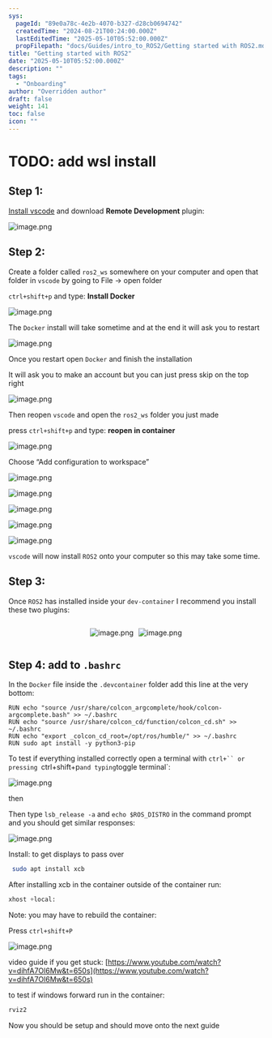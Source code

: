 ```yaml
---
sys:
  pageId: "89e0a78c-4e2b-4070-b327-d28cb0694742"
  createdTime: "2024-08-21T00:24:00.000Z"
  lastEditedTime: "2025-05-10T05:52:00.000Z"
  propFilepath: "docs/Guides/intro_to_ROS2/Getting started with ROS2.md"
title: "Getting started with ROS2"
date: "2025-05-10T05:52:00.000Z"
description: ""
tags:
  - "Onboarding"
author: "Overridden author"
draft: false
weight: 141
toc: false
icon: ""
---
```


# TODO: add wsl install

## Step 1:

[Install vscode](https://code.visualstudio.com/download) and download **Remote Development** plugin:

![image.png](https://prod-files-secure.s3.us-west-2.amazonaws.com/d518164a-d88e-44d1-a4ee-3adb3bd8bce0/efb52993-1881-4a40-b95e-6f020334f022/image.png?X-Amz-Algorithm=AWS4-HMAC-SHA256&X-Amz-Content-Sha256=UNSIGNED-PAYLOAD&X-Amz-Credential=ASIAZI2LB466XAQPFX7T%2F20250514%2Fus-west-2%2Fs3%2Faws4_request&X-Amz-Date=20250514T132308Z&X-Amz-Expires=3600&X-Amz-Security-Token=IQoJb3JpZ2luX2VjEF0aCXVzLXdlc3QtMiJHMEUCICH5qeuBNuYnTT8aKUe0KOnovNXxoyInNL85VxAGWE6CAiEA697kLSaoP7DAN3GBHF8ZmUvX3v7qRKgV90sjcLKJn%2B8q%2FwMIFhAAGgw2Mzc0MjMxODM4MDUiDJ0WGRikYSjyq34xhSrcAzIM9TN4D3FcxkwJ7f7v%2ByIg9MnMVuYjlS0o7fwUjTb4pR53fS6gbwM%2Fe%2F1HE4brNZuOPt85CMGy2oL4vSKUn4JukLU6OG8sX8%2BBuoIidzeG%2FcIAE7S%2FrPWuSMbms7a3NdUiqF6M1iJ40F4PQ2BDRIGQjk5kVc5zl89ufhQgdhM%2FVt%2Bqe9ai1yu7XO7GktxH%2FNufW8fERXOw8l5c0HWNoRORiOxtvLmhOlSeNKcTjItgnIDMXaB4zd32s%2FG%2F2XKZP%2F76RO5hUspXPAY%2Bfes%2Fmun4fkhzh7UY3YPuUSpbLppa8jD4HmPPG82BahBJ1%2BlcL458Gz4nwdnQu4akNfcjxynmgZQ4wsFP40P0uZm2eP4xzWrtmrEAIiA1yl2F7PUvdFeijD85ReXHNNxTVYpa53c2b2EdvL%2BVFUNz0V1pVawUY6CJuN%2F9gICSKjV%2Fvt085HobOJMRJu3vkGnUk%2FdGDd7lMLBi%2BvnVFMedi6USzVazA0%2B4sy51VjwWRfWLwOnu8uNbG6%2FjevzqgdEWPYQYowaeEnUCTMtTjOFVEDWhBICYsH34Uo01KpQEHlRh5TGU5dTSicpziX919mnKbAj8f3LrPiOmF8f0hIwGsjDXaN4kkAGfsfuQpQFyPB3vMKKhksEGOqUBeluI0vN%2FQJCuq3xwtR1dUHRN0aOeDrAk77VnT5iL5FG0EiM8qdBG8HSqrzDr8BbaG3chNxtVOb7ND4iE4bsltEnnwpaTZmyfbZwxeIUeKWbniJX0aZ%2B0mOedBtWhRENM1dOxg5xbz0ThxGJ7lXYp%2F85zmseD9HPUBV4wm3OWQ%2Bcxih2Cr9EKgidetrfElXYJCaRbl1jpMI8cZ5hh2ojFGbSz330N&X-Amz-Signature=85a5bab4c73a2f0f2dbc91c1b4a1a0c9283f1b611a6b6640cdf4616f8f8c11b2&X-Amz-SignedHeaders=host&x-id=GetObject)

## Step 2:

Create a folder called `ros2_ws` somewhere on your computer and open that folder in `vscode` by going to File → open folder 

`ctrl+shift+p` and type: **Install Docker**

![image.png](https://prod-files-secure.s3.us-west-2.amazonaws.com/d518164a-d88e-44d1-a4ee-3adb3bd8bce0/2269dc0e-1cd5-47ff-bceb-c04ad9b2eab0/image.png?X-Amz-Algorithm=AWS4-HMAC-SHA256&X-Amz-Content-Sha256=UNSIGNED-PAYLOAD&X-Amz-Credential=ASIAZI2LB466XAQPFX7T%2F20250514%2Fus-west-2%2Fs3%2Faws4_request&X-Amz-Date=20250514T132308Z&X-Amz-Expires=3600&X-Amz-Security-Token=IQoJb3JpZ2luX2VjEF0aCXVzLXdlc3QtMiJHMEUCICH5qeuBNuYnTT8aKUe0KOnovNXxoyInNL85VxAGWE6CAiEA697kLSaoP7DAN3GBHF8ZmUvX3v7qRKgV90sjcLKJn%2B8q%2FwMIFhAAGgw2Mzc0MjMxODM4MDUiDJ0WGRikYSjyq34xhSrcAzIM9TN4D3FcxkwJ7f7v%2ByIg9MnMVuYjlS0o7fwUjTb4pR53fS6gbwM%2Fe%2F1HE4brNZuOPt85CMGy2oL4vSKUn4JukLU6OG8sX8%2BBuoIidzeG%2FcIAE7S%2FrPWuSMbms7a3NdUiqF6M1iJ40F4PQ2BDRIGQjk5kVc5zl89ufhQgdhM%2FVt%2Bqe9ai1yu7XO7GktxH%2FNufW8fERXOw8l5c0HWNoRORiOxtvLmhOlSeNKcTjItgnIDMXaB4zd32s%2FG%2F2XKZP%2F76RO5hUspXPAY%2Bfes%2Fmun4fkhzh7UY3YPuUSpbLppa8jD4HmPPG82BahBJ1%2BlcL458Gz4nwdnQu4akNfcjxynmgZQ4wsFP40P0uZm2eP4xzWrtmrEAIiA1yl2F7PUvdFeijD85ReXHNNxTVYpa53c2b2EdvL%2BVFUNz0V1pVawUY6CJuN%2F9gICSKjV%2Fvt085HobOJMRJu3vkGnUk%2FdGDd7lMLBi%2BvnVFMedi6USzVazA0%2B4sy51VjwWRfWLwOnu8uNbG6%2FjevzqgdEWPYQYowaeEnUCTMtTjOFVEDWhBICYsH34Uo01KpQEHlRh5TGU5dTSicpziX919mnKbAj8f3LrPiOmF8f0hIwGsjDXaN4kkAGfsfuQpQFyPB3vMKKhksEGOqUBeluI0vN%2FQJCuq3xwtR1dUHRN0aOeDrAk77VnT5iL5FG0EiM8qdBG8HSqrzDr8BbaG3chNxtVOb7ND4iE4bsltEnnwpaTZmyfbZwxeIUeKWbniJX0aZ%2B0mOedBtWhRENM1dOxg5xbz0ThxGJ7lXYp%2F85zmseD9HPUBV4wm3OWQ%2Bcxih2Cr9EKgidetrfElXYJCaRbl1jpMI8cZ5hh2ojFGbSz330N&X-Amz-Signature=ba1c8e8b0a90a7e1e647873d8298c6748ec801fbff565b2a3fa6b5ad8ceacfc9&X-Amz-SignedHeaders=host&x-id=GetObject)

The `Docker` install will take sometime and at the end it will ask you to restart

![image.png](https://prod-files-secure.s3.us-west-2.amazonaws.com/d518164a-d88e-44d1-a4ee-3adb3bd8bce0/ed233f78-be33-4b1f-b89c-9c346c0e961e/image.png?X-Amz-Algorithm=AWS4-HMAC-SHA256&X-Amz-Content-Sha256=UNSIGNED-PAYLOAD&X-Amz-Credential=ASIAZI2LB466XAQPFX7T%2F20250514%2Fus-west-2%2Fs3%2Faws4_request&X-Amz-Date=20250514T132308Z&X-Amz-Expires=3600&X-Amz-Security-Token=IQoJb3JpZ2luX2VjEF0aCXVzLXdlc3QtMiJHMEUCICH5qeuBNuYnTT8aKUe0KOnovNXxoyInNL85VxAGWE6CAiEA697kLSaoP7DAN3GBHF8ZmUvX3v7qRKgV90sjcLKJn%2B8q%2FwMIFhAAGgw2Mzc0MjMxODM4MDUiDJ0WGRikYSjyq34xhSrcAzIM9TN4D3FcxkwJ7f7v%2ByIg9MnMVuYjlS0o7fwUjTb4pR53fS6gbwM%2Fe%2F1HE4brNZuOPt85CMGy2oL4vSKUn4JukLU6OG8sX8%2BBuoIidzeG%2FcIAE7S%2FrPWuSMbms7a3NdUiqF6M1iJ40F4PQ2BDRIGQjk5kVc5zl89ufhQgdhM%2FVt%2Bqe9ai1yu7XO7GktxH%2FNufW8fERXOw8l5c0HWNoRORiOxtvLmhOlSeNKcTjItgnIDMXaB4zd32s%2FG%2F2XKZP%2F76RO5hUspXPAY%2Bfes%2Fmun4fkhzh7UY3YPuUSpbLppa8jD4HmPPG82BahBJ1%2BlcL458Gz4nwdnQu4akNfcjxynmgZQ4wsFP40P0uZm2eP4xzWrtmrEAIiA1yl2F7PUvdFeijD85ReXHNNxTVYpa53c2b2EdvL%2BVFUNz0V1pVawUY6CJuN%2F9gICSKjV%2Fvt085HobOJMRJu3vkGnUk%2FdGDd7lMLBi%2BvnVFMedi6USzVazA0%2B4sy51VjwWRfWLwOnu8uNbG6%2FjevzqgdEWPYQYowaeEnUCTMtTjOFVEDWhBICYsH34Uo01KpQEHlRh5TGU5dTSicpziX919mnKbAj8f3LrPiOmF8f0hIwGsjDXaN4kkAGfsfuQpQFyPB3vMKKhksEGOqUBeluI0vN%2FQJCuq3xwtR1dUHRN0aOeDrAk77VnT5iL5FG0EiM8qdBG8HSqrzDr8BbaG3chNxtVOb7ND4iE4bsltEnnwpaTZmyfbZwxeIUeKWbniJX0aZ%2B0mOedBtWhRENM1dOxg5xbz0ThxGJ7lXYp%2F85zmseD9HPUBV4wm3OWQ%2Bcxih2Cr9EKgidetrfElXYJCaRbl1jpMI8cZ5hh2ojFGbSz330N&X-Amz-Signature=6968dbe9743d607272a02dee6d818c8fa411e4e29981ae7e41357abea3faa291&X-Amz-SignedHeaders=host&x-id=GetObject)

Once you restart open `Docker` and finish the installation

It will ask you to make an account but you can just press skip on the top right

![image.png](https://prod-files-secure.s3.us-west-2.amazonaws.com/d518164a-d88e-44d1-a4ee-3adb3bd8bce0/21010ad9-1659-4fd9-9f59-9932a09b2a3d/image.png?X-Amz-Algorithm=AWS4-HMAC-SHA256&X-Amz-Content-Sha256=UNSIGNED-PAYLOAD&X-Amz-Credential=ASIAZI2LB466XAQPFX7T%2F20250514%2Fus-west-2%2Fs3%2Faws4_request&X-Amz-Date=20250514T132308Z&X-Amz-Expires=3600&X-Amz-Security-Token=IQoJb3JpZ2luX2VjEF0aCXVzLXdlc3QtMiJHMEUCICH5qeuBNuYnTT8aKUe0KOnovNXxoyInNL85VxAGWE6CAiEA697kLSaoP7DAN3GBHF8ZmUvX3v7qRKgV90sjcLKJn%2B8q%2FwMIFhAAGgw2Mzc0MjMxODM4MDUiDJ0WGRikYSjyq34xhSrcAzIM9TN4D3FcxkwJ7f7v%2ByIg9MnMVuYjlS0o7fwUjTb4pR53fS6gbwM%2Fe%2F1HE4brNZuOPt85CMGy2oL4vSKUn4JukLU6OG8sX8%2BBuoIidzeG%2FcIAE7S%2FrPWuSMbms7a3NdUiqF6M1iJ40F4PQ2BDRIGQjk5kVc5zl89ufhQgdhM%2FVt%2Bqe9ai1yu7XO7GktxH%2FNufW8fERXOw8l5c0HWNoRORiOxtvLmhOlSeNKcTjItgnIDMXaB4zd32s%2FG%2F2XKZP%2F76RO5hUspXPAY%2Bfes%2Fmun4fkhzh7UY3YPuUSpbLppa8jD4HmPPG82BahBJ1%2BlcL458Gz4nwdnQu4akNfcjxynmgZQ4wsFP40P0uZm2eP4xzWrtmrEAIiA1yl2F7PUvdFeijD85ReXHNNxTVYpa53c2b2EdvL%2BVFUNz0V1pVawUY6CJuN%2F9gICSKjV%2Fvt085HobOJMRJu3vkGnUk%2FdGDd7lMLBi%2BvnVFMedi6USzVazA0%2B4sy51VjwWRfWLwOnu8uNbG6%2FjevzqgdEWPYQYowaeEnUCTMtTjOFVEDWhBICYsH34Uo01KpQEHlRh5TGU5dTSicpziX919mnKbAj8f3LrPiOmF8f0hIwGsjDXaN4kkAGfsfuQpQFyPB3vMKKhksEGOqUBeluI0vN%2FQJCuq3xwtR1dUHRN0aOeDrAk77VnT5iL5FG0EiM8qdBG8HSqrzDr8BbaG3chNxtVOb7ND4iE4bsltEnnwpaTZmyfbZwxeIUeKWbniJX0aZ%2B0mOedBtWhRENM1dOxg5xbz0ThxGJ7lXYp%2F85zmseD9HPUBV4wm3OWQ%2Bcxih2Cr9EKgidetrfElXYJCaRbl1jpMI8cZ5hh2ojFGbSz330N&X-Amz-Signature=9827e20a51e9ec2b20b452ddc9de4b0a335bed0eee3c391803a0c3aef92f6a32&X-Amz-SignedHeaders=host&x-id=GetObject)

Then reopen `vscode` and open the `ros2_ws` folder you just made

press `ctrl+shift+p` and type: **reopen in container**

![image.png](https://prod-files-secure.s3.us-west-2.amazonaws.com/d518164a-d88e-44d1-a4ee-3adb3bd8bce0/4e93b8c2-41ad-488c-8095-c74205196118/image.png?X-Amz-Algorithm=AWS4-HMAC-SHA256&X-Amz-Content-Sha256=UNSIGNED-PAYLOAD&X-Amz-Credential=ASIAZI2LB466XAQPFX7T%2F20250514%2Fus-west-2%2Fs3%2Faws4_request&X-Amz-Date=20250514T132308Z&X-Amz-Expires=3600&X-Amz-Security-Token=IQoJb3JpZ2luX2VjEF0aCXVzLXdlc3QtMiJHMEUCICH5qeuBNuYnTT8aKUe0KOnovNXxoyInNL85VxAGWE6CAiEA697kLSaoP7DAN3GBHF8ZmUvX3v7qRKgV90sjcLKJn%2B8q%2FwMIFhAAGgw2Mzc0MjMxODM4MDUiDJ0WGRikYSjyq34xhSrcAzIM9TN4D3FcxkwJ7f7v%2ByIg9MnMVuYjlS0o7fwUjTb4pR53fS6gbwM%2Fe%2F1HE4brNZuOPt85CMGy2oL4vSKUn4JukLU6OG8sX8%2BBuoIidzeG%2FcIAE7S%2FrPWuSMbms7a3NdUiqF6M1iJ40F4PQ2BDRIGQjk5kVc5zl89ufhQgdhM%2FVt%2Bqe9ai1yu7XO7GktxH%2FNufW8fERXOw8l5c0HWNoRORiOxtvLmhOlSeNKcTjItgnIDMXaB4zd32s%2FG%2F2XKZP%2F76RO5hUspXPAY%2Bfes%2Fmun4fkhzh7UY3YPuUSpbLppa8jD4HmPPG82BahBJ1%2BlcL458Gz4nwdnQu4akNfcjxynmgZQ4wsFP40P0uZm2eP4xzWrtmrEAIiA1yl2F7PUvdFeijD85ReXHNNxTVYpa53c2b2EdvL%2BVFUNz0V1pVawUY6CJuN%2F9gICSKjV%2Fvt085HobOJMRJu3vkGnUk%2FdGDd7lMLBi%2BvnVFMedi6USzVazA0%2B4sy51VjwWRfWLwOnu8uNbG6%2FjevzqgdEWPYQYowaeEnUCTMtTjOFVEDWhBICYsH34Uo01KpQEHlRh5TGU5dTSicpziX919mnKbAj8f3LrPiOmF8f0hIwGsjDXaN4kkAGfsfuQpQFyPB3vMKKhksEGOqUBeluI0vN%2FQJCuq3xwtR1dUHRN0aOeDrAk77VnT5iL5FG0EiM8qdBG8HSqrzDr8BbaG3chNxtVOb7ND4iE4bsltEnnwpaTZmyfbZwxeIUeKWbniJX0aZ%2B0mOedBtWhRENM1dOxg5xbz0ThxGJ7lXYp%2F85zmseD9HPUBV4wm3OWQ%2Bcxih2Cr9EKgidetrfElXYJCaRbl1jpMI8cZ5hh2ojFGbSz330N&X-Amz-Signature=3a6af8634f34a1e75988f408e1a535492eafb8680ac851e4c245eacc314680de&X-Amz-SignedHeaders=host&x-id=GetObject)

Choose “Add configuration to workspace”

![image.png](https://prod-files-secure.s3.us-west-2.amazonaws.com/d518164a-d88e-44d1-a4ee-3adb3bd8bce0/9560b282-5060-4989-ba37-97e7b2c22476/image.png?X-Amz-Algorithm=AWS4-HMAC-SHA256&X-Amz-Content-Sha256=UNSIGNED-PAYLOAD&X-Amz-Credential=ASIAZI2LB466XAQPFX7T%2F20250514%2Fus-west-2%2Fs3%2Faws4_request&X-Amz-Date=20250514T132308Z&X-Amz-Expires=3600&X-Amz-Security-Token=IQoJb3JpZ2luX2VjEF0aCXVzLXdlc3QtMiJHMEUCICH5qeuBNuYnTT8aKUe0KOnovNXxoyInNL85VxAGWE6CAiEA697kLSaoP7DAN3GBHF8ZmUvX3v7qRKgV90sjcLKJn%2B8q%2FwMIFhAAGgw2Mzc0MjMxODM4MDUiDJ0WGRikYSjyq34xhSrcAzIM9TN4D3FcxkwJ7f7v%2ByIg9MnMVuYjlS0o7fwUjTb4pR53fS6gbwM%2Fe%2F1HE4brNZuOPt85CMGy2oL4vSKUn4JukLU6OG8sX8%2BBuoIidzeG%2FcIAE7S%2FrPWuSMbms7a3NdUiqF6M1iJ40F4PQ2BDRIGQjk5kVc5zl89ufhQgdhM%2FVt%2Bqe9ai1yu7XO7GktxH%2FNufW8fERXOw8l5c0HWNoRORiOxtvLmhOlSeNKcTjItgnIDMXaB4zd32s%2FG%2F2XKZP%2F76RO5hUspXPAY%2Bfes%2Fmun4fkhzh7UY3YPuUSpbLppa8jD4HmPPG82BahBJ1%2BlcL458Gz4nwdnQu4akNfcjxynmgZQ4wsFP40P0uZm2eP4xzWrtmrEAIiA1yl2F7PUvdFeijD85ReXHNNxTVYpa53c2b2EdvL%2BVFUNz0V1pVawUY6CJuN%2F9gICSKjV%2Fvt085HobOJMRJu3vkGnUk%2FdGDd7lMLBi%2BvnVFMedi6USzVazA0%2B4sy51VjwWRfWLwOnu8uNbG6%2FjevzqgdEWPYQYowaeEnUCTMtTjOFVEDWhBICYsH34Uo01KpQEHlRh5TGU5dTSicpziX919mnKbAj8f3LrPiOmF8f0hIwGsjDXaN4kkAGfsfuQpQFyPB3vMKKhksEGOqUBeluI0vN%2FQJCuq3xwtR1dUHRN0aOeDrAk77VnT5iL5FG0EiM8qdBG8HSqrzDr8BbaG3chNxtVOb7ND4iE4bsltEnnwpaTZmyfbZwxeIUeKWbniJX0aZ%2B0mOedBtWhRENM1dOxg5xbz0ThxGJ7lXYp%2F85zmseD9HPUBV4wm3OWQ%2Bcxih2Cr9EKgidetrfElXYJCaRbl1jpMI8cZ5hh2ojFGbSz330N&X-Amz-Signature=fb6d89e5e2138e0d445a24684a766ce77250577fa55f9241515eb52ba4dceda5&X-Amz-SignedHeaders=host&x-id=GetObject)

![image.png](https://prod-files-secure.s3.us-west-2.amazonaws.com/d518164a-d88e-44d1-a4ee-3adb3bd8bce0/2ee63f81-886b-48e8-a553-dc6e5eac99e4/image.png?X-Amz-Algorithm=AWS4-HMAC-SHA256&X-Amz-Content-Sha256=UNSIGNED-PAYLOAD&X-Amz-Credential=ASIAZI2LB466XAQPFX7T%2F20250514%2Fus-west-2%2Fs3%2Faws4_request&X-Amz-Date=20250514T132308Z&X-Amz-Expires=3600&X-Amz-Security-Token=IQoJb3JpZ2luX2VjEF0aCXVzLXdlc3QtMiJHMEUCICH5qeuBNuYnTT8aKUe0KOnovNXxoyInNL85VxAGWE6CAiEA697kLSaoP7DAN3GBHF8ZmUvX3v7qRKgV90sjcLKJn%2B8q%2FwMIFhAAGgw2Mzc0MjMxODM4MDUiDJ0WGRikYSjyq34xhSrcAzIM9TN4D3FcxkwJ7f7v%2ByIg9MnMVuYjlS0o7fwUjTb4pR53fS6gbwM%2Fe%2F1HE4brNZuOPt85CMGy2oL4vSKUn4JukLU6OG8sX8%2BBuoIidzeG%2FcIAE7S%2FrPWuSMbms7a3NdUiqF6M1iJ40F4PQ2BDRIGQjk5kVc5zl89ufhQgdhM%2FVt%2Bqe9ai1yu7XO7GktxH%2FNufW8fERXOw8l5c0HWNoRORiOxtvLmhOlSeNKcTjItgnIDMXaB4zd32s%2FG%2F2XKZP%2F76RO5hUspXPAY%2Bfes%2Fmun4fkhzh7UY3YPuUSpbLppa8jD4HmPPG82BahBJ1%2BlcL458Gz4nwdnQu4akNfcjxynmgZQ4wsFP40P0uZm2eP4xzWrtmrEAIiA1yl2F7PUvdFeijD85ReXHNNxTVYpa53c2b2EdvL%2BVFUNz0V1pVawUY6CJuN%2F9gICSKjV%2Fvt085HobOJMRJu3vkGnUk%2FdGDd7lMLBi%2BvnVFMedi6USzVazA0%2B4sy51VjwWRfWLwOnu8uNbG6%2FjevzqgdEWPYQYowaeEnUCTMtTjOFVEDWhBICYsH34Uo01KpQEHlRh5TGU5dTSicpziX919mnKbAj8f3LrPiOmF8f0hIwGsjDXaN4kkAGfsfuQpQFyPB3vMKKhksEGOqUBeluI0vN%2FQJCuq3xwtR1dUHRN0aOeDrAk77VnT5iL5FG0EiM8qdBG8HSqrzDr8BbaG3chNxtVOb7ND4iE4bsltEnnwpaTZmyfbZwxeIUeKWbniJX0aZ%2B0mOedBtWhRENM1dOxg5xbz0ThxGJ7lXYp%2F85zmseD9HPUBV4wm3OWQ%2Bcxih2Cr9EKgidetrfElXYJCaRbl1jpMI8cZ5hh2ojFGbSz330N&X-Amz-Signature=2557736926ddb4c4c7552f5e658570b2f62f21ac9d1b1988aae204ab5398f461&X-Amz-SignedHeaders=host&x-id=GetObject)

![image.png](https://prod-files-secure.s3.us-west-2.amazonaws.com/d518164a-d88e-44d1-a4ee-3adb3bd8bce0/ae1580b2-b048-407e-aed9-b584224a7a04/image.png?X-Amz-Algorithm=AWS4-HMAC-SHA256&X-Amz-Content-Sha256=UNSIGNED-PAYLOAD&X-Amz-Credential=ASIAZI2LB466XAQPFX7T%2F20250514%2Fus-west-2%2Fs3%2Faws4_request&X-Amz-Date=20250514T132308Z&X-Amz-Expires=3600&X-Amz-Security-Token=IQoJb3JpZ2luX2VjEF0aCXVzLXdlc3QtMiJHMEUCICH5qeuBNuYnTT8aKUe0KOnovNXxoyInNL85VxAGWE6CAiEA697kLSaoP7DAN3GBHF8ZmUvX3v7qRKgV90sjcLKJn%2B8q%2FwMIFhAAGgw2Mzc0MjMxODM4MDUiDJ0WGRikYSjyq34xhSrcAzIM9TN4D3FcxkwJ7f7v%2ByIg9MnMVuYjlS0o7fwUjTb4pR53fS6gbwM%2Fe%2F1HE4brNZuOPt85CMGy2oL4vSKUn4JukLU6OG8sX8%2BBuoIidzeG%2FcIAE7S%2FrPWuSMbms7a3NdUiqF6M1iJ40F4PQ2BDRIGQjk5kVc5zl89ufhQgdhM%2FVt%2Bqe9ai1yu7XO7GktxH%2FNufW8fERXOw8l5c0HWNoRORiOxtvLmhOlSeNKcTjItgnIDMXaB4zd32s%2FG%2F2XKZP%2F76RO5hUspXPAY%2Bfes%2Fmun4fkhzh7UY3YPuUSpbLppa8jD4HmPPG82BahBJ1%2BlcL458Gz4nwdnQu4akNfcjxynmgZQ4wsFP40P0uZm2eP4xzWrtmrEAIiA1yl2F7PUvdFeijD85ReXHNNxTVYpa53c2b2EdvL%2BVFUNz0V1pVawUY6CJuN%2F9gICSKjV%2Fvt085HobOJMRJu3vkGnUk%2FdGDd7lMLBi%2BvnVFMedi6USzVazA0%2B4sy51VjwWRfWLwOnu8uNbG6%2FjevzqgdEWPYQYowaeEnUCTMtTjOFVEDWhBICYsH34Uo01KpQEHlRh5TGU5dTSicpziX919mnKbAj8f3LrPiOmF8f0hIwGsjDXaN4kkAGfsfuQpQFyPB3vMKKhksEGOqUBeluI0vN%2FQJCuq3xwtR1dUHRN0aOeDrAk77VnT5iL5FG0EiM8qdBG8HSqrzDr8BbaG3chNxtVOb7ND4iE4bsltEnnwpaTZmyfbZwxeIUeKWbniJX0aZ%2B0mOedBtWhRENM1dOxg5xbz0ThxGJ7lXYp%2F85zmseD9HPUBV4wm3OWQ%2Bcxih2Cr9EKgidetrfElXYJCaRbl1jpMI8cZ5hh2ojFGbSz330N&X-Amz-Signature=9812d3f5b6886d55f8390e7d86dc9f5f9812aab9ae31a1543ef302202f588993&X-Amz-SignedHeaders=host&x-id=GetObject)

![image.png](https://prod-files-secure.s3.us-west-2.amazonaws.com/d518164a-d88e-44d1-a4ee-3adb3bd8bce0/53255b28-f75e-430f-b9e3-c0ac8577e42b/image.png?X-Amz-Algorithm=AWS4-HMAC-SHA256&X-Amz-Content-Sha256=UNSIGNED-PAYLOAD&X-Amz-Credential=ASIAZI2LB466XAQPFX7T%2F20250514%2Fus-west-2%2Fs3%2Faws4_request&X-Amz-Date=20250514T132308Z&X-Amz-Expires=3600&X-Amz-Security-Token=IQoJb3JpZ2luX2VjEF0aCXVzLXdlc3QtMiJHMEUCICH5qeuBNuYnTT8aKUe0KOnovNXxoyInNL85VxAGWE6CAiEA697kLSaoP7DAN3GBHF8ZmUvX3v7qRKgV90sjcLKJn%2B8q%2FwMIFhAAGgw2Mzc0MjMxODM4MDUiDJ0WGRikYSjyq34xhSrcAzIM9TN4D3FcxkwJ7f7v%2ByIg9MnMVuYjlS0o7fwUjTb4pR53fS6gbwM%2Fe%2F1HE4brNZuOPt85CMGy2oL4vSKUn4JukLU6OG8sX8%2BBuoIidzeG%2FcIAE7S%2FrPWuSMbms7a3NdUiqF6M1iJ40F4PQ2BDRIGQjk5kVc5zl89ufhQgdhM%2FVt%2Bqe9ai1yu7XO7GktxH%2FNufW8fERXOw8l5c0HWNoRORiOxtvLmhOlSeNKcTjItgnIDMXaB4zd32s%2FG%2F2XKZP%2F76RO5hUspXPAY%2Bfes%2Fmun4fkhzh7UY3YPuUSpbLppa8jD4HmPPG82BahBJ1%2BlcL458Gz4nwdnQu4akNfcjxynmgZQ4wsFP40P0uZm2eP4xzWrtmrEAIiA1yl2F7PUvdFeijD85ReXHNNxTVYpa53c2b2EdvL%2BVFUNz0V1pVawUY6CJuN%2F9gICSKjV%2Fvt085HobOJMRJu3vkGnUk%2FdGDd7lMLBi%2BvnVFMedi6USzVazA0%2B4sy51VjwWRfWLwOnu8uNbG6%2FjevzqgdEWPYQYowaeEnUCTMtTjOFVEDWhBICYsH34Uo01KpQEHlRh5TGU5dTSicpziX919mnKbAj8f3LrPiOmF8f0hIwGsjDXaN4kkAGfsfuQpQFyPB3vMKKhksEGOqUBeluI0vN%2FQJCuq3xwtR1dUHRN0aOeDrAk77VnT5iL5FG0EiM8qdBG8HSqrzDr8BbaG3chNxtVOb7ND4iE4bsltEnnwpaTZmyfbZwxeIUeKWbniJX0aZ%2B0mOedBtWhRENM1dOxg5xbz0ThxGJ7lXYp%2F85zmseD9HPUBV4wm3OWQ%2Bcxih2Cr9EKgidetrfElXYJCaRbl1jpMI8cZ5hh2ojFGbSz330N&X-Amz-Signature=ae11240d48cd425aa75d50625adef7373ebdd464d9626a38efb911860a9c9b76&X-Amz-SignedHeaders=host&x-id=GetObject)

![image.png](https://prod-files-secure.s3.us-west-2.amazonaws.com/d518164a-d88e-44d1-a4ee-3adb3bd8bce0/7c562767-5af9-4ffb-97d1-327bcdf4ee00/image.png?X-Amz-Algorithm=AWS4-HMAC-SHA256&X-Amz-Content-Sha256=UNSIGNED-PAYLOAD&X-Amz-Credential=ASIAZI2LB466XAQPFX7T%2F20250514%2Fus-west-2%2Fs3%2Faws4_request&X-Amz-Date=20250514T132308Z&X-Amz-Expires=3600&X-Amz-Security-Token=IQoJb3JpZ2luX2VjEF0aCXVzLXdlc3QtMiJHMEUCICH5qeuBNuYnTT8aKUe0KOnovNXxoyInNL85VxAGWE6CAiEA697kLSaoP7DAN3GBHF8ZmUvX3v7qRKgV90sjcLKJn%2B8q%2FwMIFhAAGgw2Mzc0MjMxODM4MDUiDJ0WGRikYSjyq34xhSrcAzIM9TN4D3FcxkwJ7f7v%2ByIg9MnMVuYjlS0o7fwUjTb4pR53fS6gbwM%2Fe%2F1HE4brNZuOPt85CMGy2oL4vSKUn4JukLU6OG8sX8%2BBuoIidzeG%2FcIAE7S%2FrPWuSMbms7a3NdUiqF6M1iJ40F4PQ2BDRIGQjk5kVc5zl89ufhQgdhM%2FVt%2Bqe9ai1yu7XO7GktxH%2FNufW8fERXOw8l5c0HWNoRORiOxtvLmhOlSeNKcTjItgnIDMXaB4zd32s%2FG%2F2XKZP%2F76RO5hUspXPAY%2Bfes%2Fmun4fkhzh7UY3YPuUSpbLppa8jD4HmPPG82BahBJ1%2BlcL458Gz4nwdnQu4akNfcjxynmgZQ4wsFP40P0uZm2eP4xzWrtmrEAIiA1yl2F7PUvdFeijD85ReXHNNxTVYpa53c2b2EdvL%2BVFUNz0V1pVawUY6CJuN%2F9gICSKjV%2Fvt085HobOJMRJu3vkGnUk%2FdGDd7lMLBi%2BvnVFMedi6USzVazA0%2B4sy51VjwWRfWLwOnu8uNbG6%2FjevzqgdEWPYQYowaeEnUCTMtTjOFVEDWhBICYsH34Uo01KpQEHlRh5TGU5dTSicpziX919mnKbAj8f3LrPiOmF8f0hIwGsjDXaN4kkAGfsfuQpQFyPB3vMKKhksEGOqUBeluI0vN%2FQJCuq3xwtR1dUHRN0aOeDrAk77VnT5iL5FG0EiM8qdBG8HSqrzDr8BbaG3chNxtVOb7ND4iE4bsltEnnwpaTZmyfbZwxeIUeKWbniJX0aZ%2B0mOedBtWhRENM1dOxg5xbz0ThxGJ7lXYp%2F85zmseD9HPUBV4wm3OWQ%2Bcxih2Cr9EKgidetrfElXYJCaRbl1jpMI8cZ5hh2ojFGbSz330N&X-Amz-Signature=9d2288d46ddf07e6dc11692d89559f42484764654a78d3046a4ebe29f91f466f&X-Amz-SignedHeaders=host&x-id=GetObject)

`vscode` will now install `ROS2` onto your computer so this may take some time.

## Step 3:

Once `ROS2` has installed inside your `dev-container` I recommend you install these two plugins:

<div style="display: flex;flex-direction: row; column-gap:10px; max-width: 630px;justify-content: center;">
<div>

![image.png](https://prod-files-secure.s3.us-west-2.amazonaws.com/d518164a-d88e-44d1-a4ee-3adb3bd8bce0/3fc3d550-5a54-4ba1-ba6b-faa01cdb7369/image.png?X-Amz-Algorithm=AWS4-HMAC-SHA256&X-Amz-Content-Sha256=UNSIGNED-PAYLOAD&X-Amz-Credential=ASIAZI2LB466QIGTQPSS%2F20250514%2Fus-west-2%2Fs3%2Faws4_request&X-Amz-Date=20250514T132310Z&X-Amz-Expires=3600&X-Amz-Security-Token=IQoJb3JpZ2luX2VjEF0aCXVzLXdlc3QtMiJHMEUCIAxN%2F5TesvocQocfum2GZ16BNUltewSM%2BQCGCZxhd4IFAiEA2QG%2BbXCrQKIR%2FpC3k0S01JNkmH1iy29F0V3yTdbQnvoq%2FwMIFhAAGgw2Mzc0MjMxODM4MDUiDHavdEY9PCXbizQ18CrcA802wQDOq7aK2qRbbHtMsmQQXU%2FwGApdQgOZ8b8kmecLALVHWWR6rfH2BZs4iE9aKNO5cDO1jNFy75aFU04mxFDk8oRyIeG2BBOB%2FcCH9fvzaaztgiOTyHDkoP1F0t6k07eDruvoFSJcSZ%2Bp9ANWKVuYGQM7xHmUWoGsrgK27uKuRVaDCrfUkyUbfmMY%2FWB84jl%2BjUme4y7bOOgh9qantRwmtpBLMIOuXlthoyCNKQW4VwMGx80f0Uk9UjbOfkHUv0mt5L65YGjd%2Fe2t4ki5QD7Q8NeIpLAkf2i3eZMXlKLQgN9pEFv%2F1cJ4cy2lkU61UwUk7O7xd5Y2U7f9m7GB4Y5eRKp%2Fgxy%2Fegt6mQr7sa8jLEN%2FECbRcCLFMkmZLjqRCj%2BBvHDJ5HCNgmbF2vT2C89yBv6m2vfk5Felgpo8hd%2FrEBvQ17yxkfJx29NetKJv0mM51LzmxLDCmMuMkrTUO05GQpFvRkYux0ICAT8ihn29x5UkGo7ihHArZcIeNsdTU5Ll%2BKvYiHMchbjpml1xuDM4Fg3M8KdPY1P14lx7qT91bJK4Mb6d65UKYnBziNYVtSV5dKx7RT9T3nsM863vclJQUICjJqxi9n54VubpV15N0JKKHHaylIxZZbGSMPehksEGOqUBLlHRktUE6AkY0HBRitPZgAJVuTh4enMidtG942SQLGToBO8H4iWtiQZcVIaPHPiU4vGrDqV0ER6r7Xt5dSnHjg%2F4upLld5NGRbiNEnnWRdbgNDKIFXH%2BDlq1gTiTbyTJZc91C%2Bzc40jVNA%2FXlRKF%2F849ooMVipDiMzehglEnP5q6spz9iaDUYZcpri0gCSJVpt%2FAtrwHmm0fpDxxK8y6k%2Fmb1hOS&X-Amz-Signature=138d53b3057acb6076e31916439e92b8515808ef8ae77c1943c36427dc530f83&X-Amz-SignedHeaders=host&x-id=GetObject)

</div>
<div>

![image.png](https://prod-files-secure.s3.us-west-2.amazonaws.com/d518164a-d88e-44d1-a4ee-3adb3bd8bce0/d994cc66-13c2-4093-a5a3-f84cf4601a82/image.png?X-Amz-Algorithm=AWS4-HMAC-SHA256&X-Amz-Content-Sha256=UNSIGNED-PAYLOAD&X-Amz-Credential=ASIAZI2LB466X3GXEQF6%2F20250514%2Fus-west-2%2Fs3%2Faws4_request&X-Amz-Date=20250514T132310Z&X-Amz-Expires=3600&X-Amz-Security-Token=IQoJb3JpZ2luX2VjEF0aCXVzLXdlc3QtMiJGMEQCIEt99SztJyUTyouOwZQiC95ZXMV9xIKxEQcIpqEX1MApAiBCmq5pkRQzESyiRCNTbI6DczztNvF5WVv0JLiIybJWjSr%2FAwgWEAAaDDYzNzQyMzE4MzgwNSIMyNNW4lSE5ienEteVKtwDGhvw%2FGVtg38tVY4Nq31dHpyy0Y2liWC7XpvN%2FXKpGkAXoaE1mt1enGxcsjRG8sQ7y7GrPtShK8Tw3Woub7Ws%2FPVEw2aGodgQY2VxEEMV7JOcx4zny%2FQ49UUQ4KUS7qKAqVQTibQkkD3fIYaDIAaVGzjY38ZurfsttDe3ino9t6Bg0IaWgCKU40MFA2U9agZxu1v%2B8GmiIM%2Fc7o8OoDyVl7J9LO8jyhsrsCDjRhjgKQvxlJfsdc%2BQmP%2FXs2ml%2F%2BCo%2BbVhtjUUet%2FkeqMpyszJHWL2pLIueQ8z1FBbevV2NeTtG1N24%2FMSVy%2FDq7jYMgET2adXCf5uAzWqMNUEPJb4doUW4tbfzzNfQpIv8oYzE%2FPTsJm667r5MbocXnMnQbT6OPnOHHhxBiUUuJpvhLlAAORTRXU46PZidhm%2B0w7fFNH1IEhXaJN6gbRHIXSgH9gAyxQrVe30vp9uzkiH6HXBkdEFu7kkMosyyedMG6bijUwoUBtfLZgDsgqcNNqoTMDejnJWw9pBuyCarsf2HRECk0ZQ575EIajukZSZryJidW%2BVl1slBeLatLDVsXdUL8DX2bySz%2B4KxM9HgJf2gbtwqr4ZoyEg7rEeYRrw9NDug6jSaHhC53RULG8WAWkwrKGSwQY6pgGsqU42FJ8oWNPBM29HF0DT3yVBnK%2FvVT6oPY%2FO%2FbvqMoKztr1JgIOAzSasng03mm0LwhFvj4dMLITnL42Gzh4OzC1zjuFbhe3nG%2FE0kDeNXcIBE4cD3J5a8CTehPUtGv5lN0MwkgPD7OVVkDpYXAG%2BjEi8ewE%2BkkpOmcYXpgsWxqf5L8qsfkkvLUNHD3qGIjMZeojG5WeDOoBOzhUjchpoYo7VPXhb&X-Amz-Signature=a442c9423650bc4719f6274f730f1cd8d7f53383fba731ace36083d7fe8714a0&X-Amz-SignedHeaders=host&x-id=GetObject)

</div>
</div>

## Step 4: add to `.bashrc`

In the `Docker` file inside the `.devcontainer` folder add this line at the very bottom: 

```docker
RUN echo "source /usr/share/colcon_argcomplete/hook/colcon-argcomplete.bash" >> ~/.bashrc
RUN echo "source /usr/share/colcon_cd/function/colcon_cd.sh" >> ~/.bashrc
RUN echo "export _colcon_cd_root=/opt/ros/humble/" >> ~/.bashrc
RUN sudo apt install -y python3-pip 
```

To test if everything installed correctly open a terminal with `ctrl+`` or pressing `ctrl+shift+p` and typing `toggle terminal`:

![image.png](https://prod-files-secure.s3.us-west-2.amazonaws.com/d518164a-d88e-44d1-a4ee-3adb3bd8bce0/6a4943d8-b04e-4c02-9a58-775f3384d1a5/image.png?X-Amz-Algorithm=AWS4-HMAC-SHA256&X-Amz-Content-Sha256=UNSIGNED-PAYLOAD&X-Amz-Credential=ASIAZI2LB466XAQPFX7T%2F20250514%2Fus-west-2%2Fs3%2Faws4_request&X-Amz-Date=20250514T132308Z&X-Amz-Expires=3600&X-Amz-Security-Token=IQoJb3JpZ2luX2VjEF0aCXVzLXdlc3QtMiJHMEUCICH5qeuBNuYnTT8aKUe0KOnovNXxoyInNL85VxAGWE6CAiEA697kLSaoP7DAN3GBHF8ZmUvX3v7qRKgV90sjcLKJn%2B8q%2FwMIFhAAGgw2Mzc0MjMxODM4MDUiDJ0WGRikYSjyq34xhSrcAzIM9TN4D3FcxkwJ7f7v%2ByIg9MnMVuYjlS0o7fwUjTb4pR53fS6gbwM%2Fe%2F1HE4brNZuOPt85CMGy2oL4vSKUn4JukLU6OG8sX8%2BBuoIidzeG%2FcIAE7S%2FrPWuSMbms7a3NdUiqF6M1iJ40F4PQ2BDRIGQjk5kVc5zl89ufhQgdhM%2FVt%2Bqe9ai1yu7XO7GktxH%2FNufW8fERXOw8l5c0HWNoRORiOxtvLmhOlSeNKcTjItgnIDMXaB4zd32s%2FG%2F2XKZP%2F76RO5hUspXPAY%2Bfes%2Fmun4fkhzh7UY3YPuUSpbLppa8jD4HmPPG82BahBJ1%2BlcL458Gz4nwdnQu4akNfcjxynmgZQ4wsFP40P0uZm2eP4xzWrtmrEAIiA1yl2F7PUvdFeijD85ReXHNNxTVYpa53c2b2EdvL%2BVFUNz0V1pVawUY6CJuN%2F9gICSKjV%2Fvt085HobOJMRJu3vkGnUk%2FdGDd7lMLBi%2BvnVFMedi6USzVazA0%2B4sy51VjwWRfWLwOnu8uNbG6%2FjevzqgdEWPYQYowaeEnUCTMtTjOFVEDWhBICYsH34Uo01KpQEHlRh5TGU5dTSicpziX919mnKbAj8f3LrPiOmF8f0hIwGsjDXaN4kkAGfsfuQpQFyPB3vMKKhksEGOqUBeluI0vN%2FQJCuq3xwtR1dUHRN0aOeDrAk77VnT5iL5FG0EiM8qdBG8HSqrzDr8BbaG3chNxtVOb7ND4iE4bsltEnnwpaTZmyfbZwxeIUeKWbniJX0aZ%2B0mOedBtWhRENM1dOxg5xbz0ThxGJ7lXYp%2F85zmseD9HPUBV4wm3OWQ%2Bcxih2Cr9EKgidetrfElXYJCaRbl1jpMI8cZ5hh2ojFGbSz330N&X-Amz-Signature=7da0aaeb781c8893ef6419ddf65c5f724bfa4c11b2a938a312a00ed76a8e4c05&X-Amz-SignedHeaders=host&x-id=GetObject)

then 

Then type `lsb_release -a` and `echo $ROS_DISTRO` in the command prompt and you should get similar responses:

![image.png](https://prod-files-secure.s3.us-west-2.amazonaws.com/d518164a-d88e-44d1-a4ee-3adb3bd8bce0/3e635dec-a805-4e85-8b9e-d000e5b71a4e/image.png?X-Amz-Algorithm=AWS4-HMAC-SHA256&X-Amz-Content-Sha256=UNSIGNED-PAYLOAD&X-Amz-Credential=ASIAZI2LB466XAQPFX7T%2F20250514%2Fus-west-2%2Fs3%2Faws4_request&X-Amz-Date=20250514T132308Z&X-Amz-Expires=3600&X-Amz-Security-Token=IQoJb3JpZ2luX2VjEF0aCXVzLXdlc3QtMiJHMEUCICH5qeuBNuYnTT8aKUe0KOnovNXxoyInNL85VxAGWE6CAiEA697kLSaoP7DAN3GBHF8ZmUvX3v7qRKgV90sjcLKJn%2B8q%2FwMIFhAAGgw2Mzc0MjMxODM4MDUiDJ0WGRikYSjyq34xhSrcAzIM9TN4D3FcxkwJ7f7v%2ByIg9MnMVuYjlS0o7fwUjTb4pR53fS6gbwM%2Fe%2F1HE4brNZuOPt85CMGy2oL4vSKUn4JukLU6OG8sX8%2BBuoIidzeG%2FcIAE7S%2FrPWuSMbms7a3NdUiqF6M1iJ40F4PQ2BDRIGQjk5kVc5zl89ufhQgdhM%2FVt%2Bqe9ai1yu7XO7GktxH%2FNufW8fERXOw8l5c0HWNoRORiOxtvLmhOlSeNKcTjItgnIDMXaB4zd32s%2FG%2F2XKZP%2F76RO5hUspXPAY%2Bfes%2Fmun4fkhzh7UY3YPuUSpbLppa8jD4HmPPG82BahBJ1%2BlcL458Gz4nwdnQu4akNfcjxynmgZQ4wsFP40P0uZm2eP4xzWrtmrEAIiA1yl2F7PUvdFeijD85ReXHNNxTVYpa53c2b2EdvL%2BVFUNz0V1pVawUY6CJuN%2F9gICSKjV%2Fvt085HobOJMRJu3vkGnUk%2FdGDd7lMLBi%2BvnVFMedi6USzVazA0%2B4sy51VjwWRfWLwOnu8uNbG6%2FjevzqgdEWPYQYowaeEnUCTMtTjOFVEDWhBICYsH34Uo01KpQEHlRh5TGU5dTSicpziX919mnKbAj8f3LrPiOmF8f0hIwGsjDXaN4kkAGfsfuQpQFyPB3vMKKhksEGOqUBeluI0vN%2FQJCuq3xwtR1dUHRN0aOeDrAk77VnT5iL5FG0EiM8qdBG8HSqrzDr8BbaG3chNxtVOb7ND4iE4bsltEnnwpaTZmyfbZwxeIUeKWbniJX0aZ%2B0mOedBtWhRENM1dOxg5xbz0ThxGJ7lXYp%2F85zmseD9HPUBV4wm3OWQ%2Bcxih2Cr9EKgidetrfElXYJCaRbl1jpMI8cZ5hh2ojFGbSz330N&X-Amz-Signature=c66d9afccfd019f7d3ca5536523a8854e6a5b08e308d09ebef6efabe645b41e3&X-Amz-SignedHeaders=host&x-id=GetObject)

Install:  to get displays to pass over

```bash
 sudo apt install xcb
```

After installing xcb in the container outside of the container run:

```python
xhost +local:
```

Note: you may have to rebuild the container:

Press `ctrl+shift+P`

![image.png](https://prod-files-secure.s3.us-west-2.amazonaws.com/d518164a-d88e-44d1-a4ee-3adb3bd8bce0/6c2be660-2618-4c38-9c26-53554f7a0b7b/image.png?X-Amz-Algorithm=AWS4-HMAC-SHA256&X-Amz-Content-Sha256=UNSIGNED-PAYLOAD&X-Amz-Credential=ASIAZI2LB466XAQPFX7T%2F20250514%2Fus-west-2%2Fs3%2Faws4_request&X-Amz-Date=20250514T132308Z&X-Amz-Expires=3600&X-Amz-Security-Token=IQoJb3JpZ2luX2VjEF0aCXVzLXdlc3QtMiJHMEUCICH5qeuBNuYnTT8aKUe0KOnovNXxoyInNL85VxAGWE6CAiEA697kLSaoP7DAN3GBHF8ZmUvX3v7qRKgV90sjcLKJn%2B8q%2FwMIFhAAGgw2Mzc0MjMxODM4MDUiDJ0WGRikYSjyq34xhSrcAzIM9TN4D3FcxkwJ7f7v%2ByIg9MnMVuYjlS0o7fwUjTb4pR53fS6gbwM%2Fe%2F1HE4brNZuOPt85CMGy2oL4vSKUn4JukLU6OG8sX8%2BBuoIidzeG%2FcIAE7S%2FrPWuSMbms7a3NdUiqF6M1iJ40F4PQ2BDRIGQjk5kVc5zl89ufhQgdhM%2FVt%2Bqe9ai1yu7XO7GktxH%2FNufW8fERXOw8l5c0HWNoRORiOxtvLmhOlSeNKcTjItgnIDMXaB4zd32s%2FG%2F2XKZP%2F76RO5hUspXPAY%2Bfes%2Fmun4fkhzh7UY3YPuUSpbLppa8jD4HmPPG82BahBJ1%2BlcL458Gz4nwdnQu4akNfcjxynmgZQ4wsFP40P0uZm2eP4xzWrtmrEAIiA1yl2F7PUvdFeijD85ReXHNNxTVYpa53c2b2EdvL%2BVFUNz0V1pVawUY6CJuN%2F9gICSKjV%2Fvt085HobOJMRJu3vkGnUk%2FdGDd7lMLBi%2BvnVFMedi6USzVazA0%2B4sy51VjwWRfWLwOnu8uNbG6%2FjevzqgdEWPYQYowaeEnUCTMtTjOFVEDWhBICYsH34Uo01KpQEHlRh5TGU5dTSicpziX919mnKbAj8f3LrPiOmF8f0hIwGsjDXaN4kkAGfsfuQpQFyPB3vMKKhksEGOqUBeluI0vN%2FQJCuq3xwtR1dUHRN0aOeDrAk77VnT5iL5FG0EiM8qdBG8HSqrzDr8BbaG3chNxtVOb7ND4iE4bsltEnnwpaTZmyfbZwxeIUeKWbniJX0aZ%2B0mOedBtWhRENM1dOxg5xbz0ThxGJ7lXYp%2F85zmseD9HPUBV4wm3OWQ%2Bcxih2Cr9EKgidetrfElXYJCaRbl1jpMI8cZ5hh2ojFGbSz330N&X-Amz-Signature=014219ec21511be4f57b046461848f07bb69d6ae1a04a1e90686174ceed4eb5a&X-Amz-SignedHeaders=host&x-id=GetObject)

video guide if you get stuck: [https://www.youtube.com/watch?v=dihfA7Ol6Mw&t=650s](https://www.youtube.com/watch?v=dihfA7Ol6Mw&t=650s)

to test if windows forward run in the container:

```bash
rviz2
```

Now you should be setup and should move onto the next guide 
